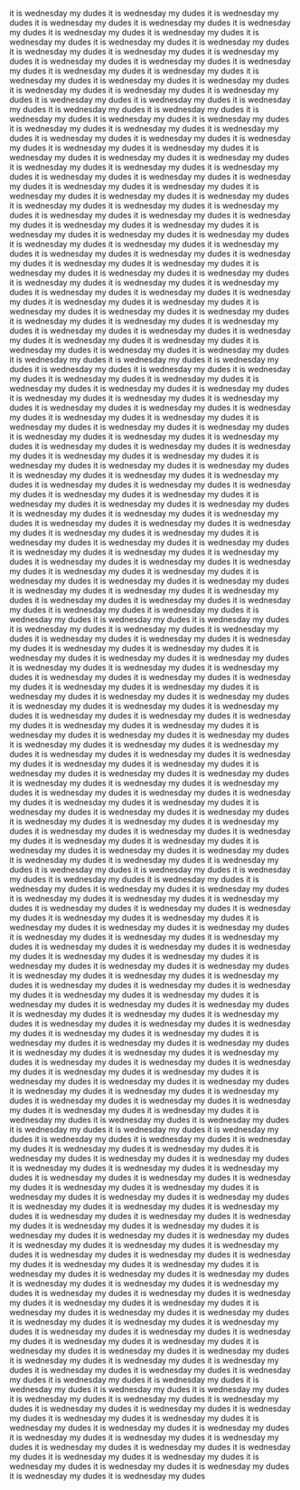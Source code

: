 it is wednesday my dudes
it is wednesday my dudes
it is wednesday my dudes
it is wednesday my dudes
it is wednesday my dudes
it is wednesday my dudes
it is wednesday my dudes
it is wednesday my dudes
it is wednesday my dudes
it is wednesday my dudes
it is wednesday my dudes
it is wednesday my dudes
it is wednesday my dudes
it is wednesday my dudes
it is wednesday my dudes
it is wednesday my dudes
it is wednesday my dudes
it is wednesday my dudes
it is wednesday my dudes
it is wednesday my dudes
it is wednesday my dudes
it is wednesday my dudes
it is wednesday my dudes
it is wednesday my dudes
it is wednesday my dudes
it is wednesday my dudes
it is wednesday my dudes
it is wednesday my dudes
it is wednesday my dudes
it is wednesday my dudes
it is wednesday my dudes
it is wednesday my dudes
it is wednesday my dudes
it is wednesday my dudes
it is wednesday my dudes
it is wednesday my dudes
it is wednesday my dudes
it is wednesday my dudes
it is wednesday my dudes
it is wednesday my dudes
it is wednesday my dudes
it is wednesday my dudes
it is wednesday my dudes
it is wednesday my dudes
it is wednesday my dudes
it is wednesday my dudes
it is wednesday my dudes
it is wednesday my dudes
it is wednesday my dudes
it is wednesday my dudes
it is wednesday my dudes
it is wednesday my dudes
it is wednesday my dudes
it is wednesday my dudes
it is wednesday my dudes
it is wednesday my dudes
it is wednesday my dudes
it is wednesday my dudes
it is wednesday my dudes
it is wednesday my dudes
it is wednesday my dudes
it is wednesday my dudes
it is wednesday my dudes
it is wednesday my dudes
it is wednesday my dudes
it is wednesday my dudes
it is wednesday my dudes
it is wednesday my dudes
it is wednesday my dudes
it is wednesday my dudes
it is wednesday my dudes
it is wednesday my dudes
it is wednesday my dudes
it is wednesday my dudes
it is wednesday my dudes
it is wednesday my dudes
it is wednesday my dudes
it is wednesday my dudes
it is wednesday my dudes
it is wednesday my dudes
it is wednesday my dudes
it is wednesday my dudes
it is wednesday my dudes
it is wednesday my dudes
it is wednesday my dudes
it is wednesday my dudes
it is wednesday my dudes
it is wednesday my dudes
it is wednesday my dudes
it is wednesday my dudes
it is wednesday my dudes
it is wednesday my dudes
it is wednesday my dudes
it is wednesday my dudes
it is wednesday my dudes
it is wednesday my dudes
it is wednesday my dudes
it is wednesday my dudes
it is wednesday my dudes
it is wednesday my dudes
it is wednesday my dudes
it is wednesday my dudes
it is wednesday my dudes
it is wednesday my dudes
it is wednesday my dudes
it is wednesday my dudes
it is wednesday my dudes
it is wednesday my dudes
it is wednesday my dudes
it is wednesday my dudes
it is wednesday my dudes
it is wednesday my dudes
it is wednesday my dudes
it is wednesday my dudes
it is wednesday my dudes
it is wednesday my dudes
it is wednesday my dudes
it is wednesday my dudes
it is wednesday my dudes
it is wednesday my dudes
it is wednesday my dudes
it is wednesday my dudes
it is wednesday my dudes
it is wednesday my dudes
it is wednesday my dudes
it is wednesday my dudes
it is wednesday my dudes
it is wednesday my dudes
it is wednesday my dudes
it is wednesday my dudes
it is wednesday my dudes
it is wednesday my dudes
it is wednesday my dudes
it is wednesday my dudes
it is wednesday my dudes
it is wednesday my dudes
it is wednesday my dudes
it is wednesday my dudes
it is wednesday my dudes
it is wednesday my dudes
it is wednesday my dudes
it is wednesday my dudes
it is wednesday my dudes
it is wednesday my dudes
it is wednesday my dudes
it is wednesday my dudes
it is wednesday my dudes
it is wednesday my dudes
it is wednesday my dudes
it is wednesday my dudes
it is wednesday my dudes
it is wednesday my dudes
it is wednesday my dudes
it is wednesday my dudes
it is wednesday my dudes
it is wednesday my dudes
it is wednesday my dudes
it is wednesday my dudes
it is wednesday my dudes
it is wednesday my dudes
it is wednesday my dudes
it is wednesday my dudes
it is wednesday my dudes
it is wednesday my dudes
it is wednesday my dudes
it is wednesday my dudes
it is wednesday my dudes
it is wednesday my dudes
it is wednesday my dudes
it is wednesday my dudes
it is wednesday my dudes
it is wednesday my dudes
it is wednesday my dudes
it is wednesday my dudes
it is wednesday my dudes
it is wednesday my dudes
it is wednesday my dudes
it is wednesday my dudes
it is wednesday my dudes
it is wednesday my dudes
it is wednesday my dudes
it is wednesday my dudes
it is wednesday my dudes
it is wednesday my dudes
it is wednesday my dudes
it is wednesday my dudes
it is wednesday my dudes
it is wednesday my dudes
it is wednesday my dudes
it is wednesday my dudes
it is wednesday my dudes
it is wednesday my dudes
it is wednesday my dudes
it is wednesday my dudes
it is wednesday my dudes
it is wednesday my dudes
it is wednesday my dudes
it is wednesday my dudes
it is wednesday my dudes
it is wednesday my dudes
it is wednesday my dudes
it is wednesday my dudes
it is wednesday my dudes
it is wednesday my dudes
it is wednesday my dudes
it is wednesday my dudes
it is wednesday my dudes
it is wednesday my dudes
it is wednesday my dudes
it is wednesday my dudes
it is wednesday my dudes
it is wednesday my dudes
it is wednesday my dudes
it is wednesday my dudes
it is wednesday my dudes
it is wednesday my dudes
it is wednesday my dudes
it is wednesday my dudes
it is wednesday my dudes
it is wednesday my dudes
it is wednesday my dudes
it is wednesday my dudes
it is wednesday my dudes
it is wednesday my dudes
it is wednesday my dudes
it is wednesday my dudes
it is wednesday my dudes
it is wednesday my dudes
it is wednesday my dudes
it is wednesday my dudes
it is wednesday my dudes
it is wednesday my dudes
it is wednesday my dudes
it is wednesday my dudes
it is wednesday my dudes
it is wednesday my dudes
it is wednesday my dudes
it is wednesday my dudes
it is wednesday my dudes
it is wednesday my dudes
it is wednesday my dudes
it is wednesday my dudes
it is wednesday my dudes
it is wednesday my dudes
it is wednesday my dudes
it is wednesday my dudes
it is wednesday my dudes
it is wednesday my dudes
it is wednesday my dudes
it is wednesday my dudes
it is wednesday my dudes
it is wednesday my dudes
it is wednesday my dudes
it is wednesday my dudes
it is wednesday my dudes
it is wednesday my dudes
it is wednesday my dudes
it is wednesday my dudes
it is wednesday my dudes
it is wednesday my dudes
it is wednesday my dudes
it is wednesday my dudes
it is wednesday my dudes
it is wednesday my dudes
it is wednesday my dudes
it is wednesday my dudes
it is wednesday my dudes
it is wednesday my dudes
it is wednesday my dudes
it is wednesday my dudes
it is wednesday my dudes
it is wednesday my dudes
it is wednesday my dudes
it is wednesday my dudes
it is wednesday my dudes
it is wednesday my dudes
it is wednesday my dudes
it is wednesday my dudes
it is wednesday my dudes
it is wednesday my dudes
it is wednesday my dudes
it is wednesday my dudes
it is wednesday my dudes
it is wednesday my dudes
it is wednesday my dudes
it is wednesday my dudes
it is wednesday my dudes
it is wednesday my dudes
it is wednesday my dudes
it is wednesday my dudes
it is wednesday my dudes
it is wednesday my dudes
it is wednesday my dudes
it is wednesday my dudes
it is wednesday my dudes
it is wednesday my dudes
it is wednesday my dudes
it is wednesday my dudes
it is wednesday my dudes
it is wednesday my dudes
it is wednesday my dudes
it is wednesday my dudes
it is wednesday my dudes
it is wednesday my dudes
it is wednesday my dudes
it is wednesday my dudes
it is wednesday my dudes
it is wednesday my dudes
it is wednesday my dudes
it is wednesday my dudes
it is wednesday my dudes
it is wednesday my dudes
it is wednesday my dudes
it is wednesday my dudes
it is wednesday my dudes
it is wednesday my dudes
it is wednesday my dudes
it is wednesday my dudes
it is wednesday my dudes
it is wednesday my dudes
it is wednesday my dudes
it is wednesday my dudes
it is wednesday my dudes
it is wednesday my dudes
it is wednesday my dudes
it is wednesday my dudes
it is wednesday my dudes
it is wednesday my dudes
it is wednesday my dudes
it is wednesday my dudes
it is wednesday my dudes
it is wednesday my dudes
it is wednesday my dudes
it is wednesday my dudes
it is wednesday my dudes
it is wednesday my dudes
it is wednesday my dudes
it is wednesday my dudes
it is wednesday my dudes
it is wednesday my dudes
it is wednesday my dudes
it is wednesday my dudes
it is wednesday my dudes
it is wednesday my dudes
it is wednesday my dudes
it is wednesday my dudes
it is wednesday my dudes
it is wednesday my dudes
it is wednesday my dudes
it is wednesday my dudes
it is wednesday my dudes
it is wednesday my dudes
it is wednesday my dudes
it is wednesday my dudes
it is wednesday my dudes
it is wednesday my dudes
it is wednesday my dudes
it is wednesday my dudes
it is wednesday my dudes
it is wednesday my dudes
it is wednesday my dudes
it is wednesday my dudes
it is wednesday my dudes
it is wednesday my dudes
it is wednesday my dudes
it is wednesday my dudes
it is wednesday my dudes
it is wednesday my dudes
it is wednesday my dudes
it is wednesday my dudes
it is wednesday my dudes
it is wednesday my dudes
it is wednesday my dudes
it is wednesday my dudes
it is wednesday my dudes
it is wednesday my dudes
it is wednesday my dudes
it is wednesday my dudes
it is wednesday my dudes
it is wednesday my dudes
it is wednesday my dudes
it is wednesday my dudes
it is wednesday my dudes
it is wednesday my dudes
it is wednesday my dudes
it is wednesday my dudes
it is wednesday my dudes
it is wednesday my dudes
it is wednesday my dudes
it is wednesday my dudes
it is wednesday my dudes
it is wednesday my dudes
it is wednesday my dudes
it is wednesday my dudes
it is wednesday my dudes
it is wednesday my dudes
it is wednesday my dudes
it is wednesday my dudes
it is wednesday my dudes
it is wednesday my dudes
it is wednesday my dudes
it is wednesday my dudes
it is wednesday my dudes
it is wednesday my dudes
it is wednesday my dudes
it is wednesday my dudes
it is wednesday my dudes
it is wednesday my dudes
it is wednesday my dudes
it is wednesday my dudes
it is wednesday my dudes
it is wednesday my dudes
it is wednesday my dudes
it is wednesday my dudes
it is wednesday my dudes
it is wednesday my dudes
it is wednesday my dudes
it is wednesday my dudes
it is wednesday my dudes
it is wednesday my dudes

